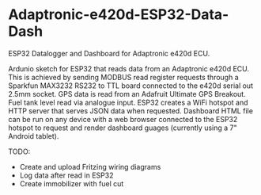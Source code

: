 # Adaptronic-e420d-ESP32-Data-Dash
ESP32 Datalogger and Dashboard for Adaptronic e420d ECU.

Ardunio sketch for ESP32 that reads data from an Adaptronic e420d ECU. This is achieved by sending MODBUS read register requests through a Sparkfun MAX3232 RS232 to TTL board connected to the e420d serial out 2.5mm socket. GPS data is read from an Adafruit Ultimate GPS Breakout. Fuel tank level read via analogue input. ESP32 creates a WiFi hotspot and HTTP server that serves JSON data when requested. Dashboard HTML file can be run on any device with a web browser connected to the ESP32 hotspot to request and render dashboard guages (currently using a 7" Android tablet).

TODO:

* Create and upload Fritzing wiring diagrams
* Log data after read in ESP32
* Create immobilizer with fuel cut
